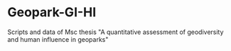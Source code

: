 # Geopark-GI-HI
Scripts and data of Msc thesis "A quantitative assessment of geodiversity and human influence in geoparks"
